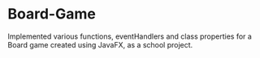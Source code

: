 # Board-Game
Implemented various functions, eventHandlers and class properties for a Board game created using JavaFX, as a school project.
